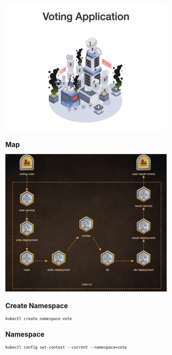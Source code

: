 ![Image](vote-application.png)

## Map
![Image](vote-application-map.png)

## Create Namespace
`kubectl create namespace vote`

## Namespace
`kubectl config set-context --current --namespace=vote`

